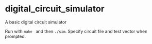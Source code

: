 # digital_circuit_simulator

A basic digital circuit simulator

Run with ```make ``` and then ```./sim```. Specify circuit file and test vector when prompted.
